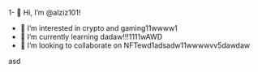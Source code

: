 1- 👋 Hi, I’m @alziz101!
- 👀 I’m interested in crypto and gaming11wwww1
- 🌱 I’m currently learning dadaw!!!1111wAWD
- 💞️ I’m looking to collaborate on NFTewd1adsadw11wwwwvv5dawdaw
<!---aaaad1adwwadwadadwawd
alziz101/alziz101 is a ✨ special ✨ repository be1cause aits `README.md` (this file) appears on your GitHub profile.
You can click the Preview link to take a look at your changes.!1
--->asd
